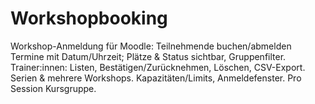 # Workshopbooking
Workshop-Anmeldung für Moodle: Teilnehmende buchen/abmelden Termine mit Datum/Uhrzeit; Plätze &amp; Status sichtbar, Gruppenfilter. Trainer:innen: Listen, Bestätigen/Zurücknehmen, Löschen, CSV-Export. Serien &amp; mehrere Workshops. Kapazitäten/Limits, Anmeldefenster. Pro Session Kursgruppe.
